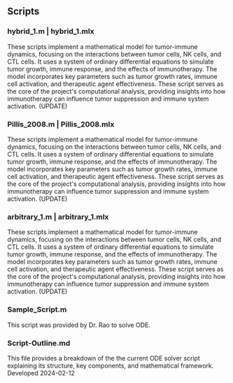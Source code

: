 ## Scripts

### hybrid_1.m | hybrid_1.mlx 

These scripts implement a mathematical model for tumor-immune dynamics, focusing on the interactions between tumor cells, NK cells, and CTL cells. It uses a system of ordinary differential equations to simulate tumor growth, immune response, and the effects of immunotherapy. The model incorporates key parameters such as tumor growth rates, immune cell activation, and therapeutic agent effectiveness. These script serves as the core of the project's computational analysis, providing insights into how immunotherapy can influence tumor suppression and immune system activation. (UPDATE)

### Pillis_2008.m | Pillis_2008.mlx 

These scripts implement a mathematical model for tumor-immune dynamics, focusing on the interactions between tumor cells, NK cells, and CTL cells. It uses a system of ordinary differential equations to simulate tumor growth, immune response, and the effects of immunotherapy. The model incorporates key parameters such as tumor growth rates, immune cell activation, and therapeutic agent effectiveness. These script serves as the core of the project's computational analysis, providing insights into how immunotherapy can influence tumor suppression and immune system activation. (UPDATE)

### arbitrary_1.m | arbitrary_1.mlx 

These scripts implement a mathematical model for tumor-immune dynamics, focusing on the interactions between tumor cells, NK cells, and CTL cells. It uses a system of ordinary differential equations to simulate tumor growth, immune response, and the effects of immunotherapy. The model incorporates key parameters such as tumor growth rates, immune cell activation, and therapeutic agent effectiveness. These script serves as the core of the project's computational analysis, providing insights into how immunotherapy can influence tumor suppression and immune system activation. (UPDATE)

### Sample_Script.m 

This script was provided by Dr. Rao to solve ODE.

### Script-Outline.md
This file provides a breakdown of the the current ODE solver script explaining its structure, key components, and mathematical framework. Developed 2024-02-12

